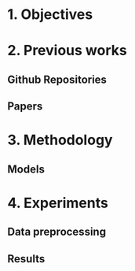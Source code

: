 # 1. Objectives

# 2. Previous works
## Github Repositories
## Papers

# 3. Methodology
## Models

# 4. Experiments
## Data preprocessing

## Results
